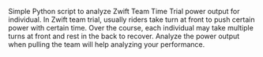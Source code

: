 Simple Python script to analyze Zwift Team Time Trial power output for individual. In Zwift team trial, usually riders take turn at front to push certain power with certain time. 
Over the course, each individual may take multiple turns at front and rest in the back to recover. Analyze the power output when pulling the team will help analyzing your performance.
